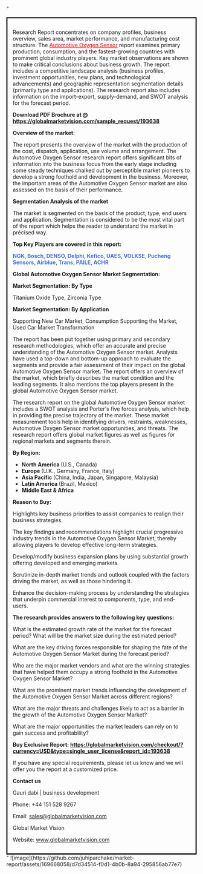 "<div style='border: 3px solid black; padding: 1em;'>

Research Report concentrates on company profiles, business overview, sales area, market performance, and manufacturing cost structure. The <a style='color: #ff0000;' href='https://globalmarketvision.com/reports/global-automotive-oxygen-sensor-market/193638'>Automotive Oxygen Sensor</a> report examines primary production, consumption, and the fastest-growing countries with prominent global industry players. Key market observations are shown to make critical conclusions about business growth. The report includes a competitive landscape analysis (business profiles, investment opportunities, new plans, and technological advancements) and geographic representation segmentation details (primarily type and applications). The research report also includes information on the import-export, supply-demand, and SWOT analysis for the forecast period.

<strong>Download PDF Brochure at @</strong><strong> <a style='color: #ff0000;' href='https://globalmarketvision.com/sample_request/193638?utm_source=linkedinPulse&utm_medium=Juhi&utm_campaign=Juhi'><strong>https://globalmarketvision.com/sample_request/193638 </strong></a></strong>

<strong>Overview of the market:</strong>

The report presents the overview of the market with the production of the cost, dispatch, application, use volume and arrangement. The Automotive Oxygen Sensor research report offers significant bits of information into the business focus from the early stage including some steady techniques chalked out by perceptible market pioneers to develop a strong foothold and development in the business. Moreover, the important areas of the Automotive Oxygen Sensor market are also assessed on the basis of their performance.

<strong>Segmentation Analysis of the market</strong>

The market is segmented on the basis of the product, type, end users and application. Segmentation is considered to be the most vital part of the report which helps the reader to understand the market in précised way.

<strong>Top Key Players are covered in this report:</strong>

<strong style='color: #4169e1;'>NGK, Bosch, DENSO, Delphi, Kefico, UAES, VOLKSE, Pucheng Sensors, Airblue, Trans, PAILE, ACHR</strong>

<strong>Global Automotive Oxygen Sensor Market Segmentation:</strong>

<strong>Market Segmentation: By Type</strong>

Titanium Oxide Type, Zirconia Type

<strong>Market Segmentation: By Application</strong>

Supporting New Car Market, Consumption Supporting the Market, Used Car Market Transformation

The report has been put together using primary and secondary research methodologies, which offer an accurate and precise understanding of the Automotive Oxygen Sensor market. Analysts have used a top-down and bottom-up approach to evaluate the segments and provide a fair assessment of their impact on the global Automotive Oxygen Sensor market. The report offers an overview of the market, which briefly describes the market condition and the leading segments. It also mentions the top players present in the global Automotive Oxygen Sensor market.

The research report on the global Automotive Oxygen Sensor market includes a SWOT analysis and Porter's five forces analysis, which help in providing the precise trajectory of the market. These market measurement tools help in identifying drivers, restraints, weaknesses, Automotive Oxygen Sensor market opportunities, and threats. The research report offers global market figures as well as figures for regional markets and segments therein.

<strong>By Region:</strong>
<ul>
  <li><strong> North America </strong>(U.S., Canada)</li>
  <li><strong> Europe </strong>(U.K., Germany, France, Italy)</li>
  <li><strong> Asia Pacific </strong>(China, India, Japan, Singapore, Malaysia)</li>
  <li><strong> Latin America </strong>(Brazil, Mexico)</li>
  <li><strong> Middle East &amp; Africa</strong></li>
</ul>
<strong>Reason to Buy:</strong>

Highlights key business priorities to assist companies to realign their business strategies.

The key findings and recommendations highlight crucial progressive industry trends in the Automotive Oxygen Sensor Market, thereby allowing players to develop effective long-term strategies.

Develop/modify business expansion plans by using substantial growth offering developed and emerging markets.

Scrutinize in-depth market trends and outlook coupled with the factors driving the market, as well as those hindering it.

Enhance the decision-making process by understanding the strategies that underpin commercial interest to components, type, and end-users.

<strong>The research provides answers to the following key questions:</strong>

What is the estimated growth rate of the market for the forecast period? What will be the market size during the estimated period?

What are the key driving forces responsible for shaping the fate of the Automotive Oxygen Sensor Market during the forecast period?

Who are the major market vendors and what are the winning strategies that have helped them occupy a strong foothold in the Automotive Oxygen Sensor Market?

What are the prominent market trends influencing the development of the Automotive Oxygen Sensor Market across different regions?

What are the major threats and challenges likely to act as a barrier in the growth of the Automotive Oxygen Sensor Market?

What are the major opportunities the market leaders can rely on to gain success and profitability?

<strong>Buy Exclusive Report:</strong><strong> <strong><a style='color: #ff0000;' href='https://globalmarketvision.com/checkout/?currency=USD&type=single_user_license&report_id=193638?utm_source=linkedinPulse&utm_medium=Juhi&utm_campaign=Juhi'>https://globalmarketvision.com/checkout/?currency=USD&type=single_user_license&report_id=193638</a></strong></strong>

If you have any special requirements, please let us know and we will offer you the report at a customized price.

<strong>Contact us</strong>

Gauri dabi | business development

Phone: +44 151 528 9267

Email: <a href='mailto:sales@globalmarketvision.com'>sales@globalmarketvision.com</a>

Global Market Vision

Website: <a href='http://www.globalmarketvision.com/'>www.globalmarketvision.com</a>

</div>"
![image](https://github.com/juhiparchake/market-report/assets/169668058/d7d34514-f0d1-4b0b-8a94-295856ab77e7)
